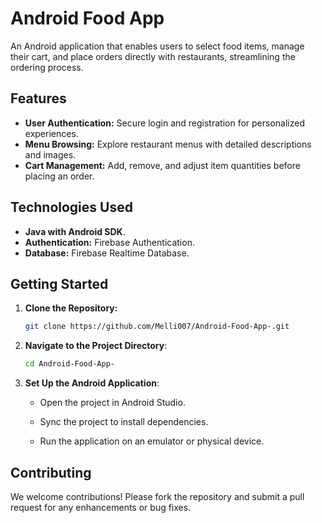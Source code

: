 # Android Food App

An Android application that enables users to select food items, manage their cart, and place orders directly with restaurants, streamlining the ordering process.

## Features

- **User Authentication:** Secure login and registration for personalized experiences.
- **Menu Browsing:** Explore restaurant menus with detailed descriptions and images.
- **Cart Management:** Add, remove, and adjust item quantities before placing an order.

## Technologies Used

- **Java with Android SDK**.
- **Authentication:** Firebase Authentication.
- **Database:** Firebase Realtime Database.

## Getting Started

1. **Clone the Repository:**

   ```bash
   git clone https://github.com/Melli007/Android-Food-App-.git
2. **Navigate to the Project Directory**:
   ```bash
   cd Android-Food-App-
3. **Set Up the Android Application**:
    - Open the project in Android Studio.

    - Sync the project to install dependencies.

    - Run the application on an emulator or physical device.
## Contributing

We welcome contributions! Please fork the repository and submit a pull request for any enhancements or bug fixes.

